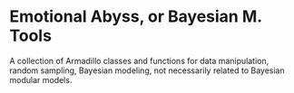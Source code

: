 # Emotional Abyss, or Bayesian M. Tools

A collection of Armadillo classes and functions for data manipulation, random sampling, Bayesian modeling, not necessarily related to Bayesian modular models.